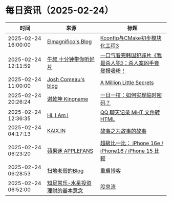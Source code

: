 ﻿# 每日资讯（2025-02-24）

|时间|来源|标题|
|---|---|---|
|2025-02-24 16:00:00|[Elmagnifico's Blog](http://elmagnifico.tech/feed.xml)|[Kconfig与CMake初步模块化工程3](https://elmagnifico.tech/2025/02/25/Kconfig-CMake3/)|
|2025-02-24 12:11:59|[牛叔 十分钟带你听好片](https://getpodcast.xyz/data/ximalaya/11534451.xml)|[一口气看完韩国犯罪片《我是杀人犯》：杀人案凶手竟登报吸粉！](https://www.ximalaya.com/sound/808522994)|
|2025-02-24 11:00:00|[Josh Comeau's blog](https://www.joshwcomeau.com/rss.xml)|[A Million Little Secrets](https://www.joshwcomeau.com/blog/whimsical-animations/)|
|2025-02-24 20:26:24|[谢乾坤 Kingname](http://www.kingname.info/atom.xml)|[一日一技：如何实现临时密码？](https://www.kingname.info/2025/02/24/temp-secret/)|
|2025-02-24 12:36:35|[Hi, I Am I](https://5ime.cn/atom.xml)|[QQ 聊天记录 MHT 文件转 HTML](https://5ime.cn/mht2html.html)|
|2025-02-24 04:17:13|[KAIX.IN](https://kaix.in/feed/)|[故事之为故事的故事](https://kaix.in/2025/0224-stories-come-to-be--written/)|
|2025-02-24 06:23:20|[蘋果迷 APPLEFANS](https://applefans.today/feed/)|[超級比一比： iPhone 16e / iPhone16 / iPhone 15 比較](https://applefans.today/2025-02-iphone16e-iphone16-iphone15-compare/)|
|2025-02-24 06:28:53|[扫地老僧的Blog](https://doyj.com/feed/)|[重启博客](https://doyj.com/2025/02/24/%e9%87%8d%e5%90%af%e5%8d%9a%e5%ae%a2/)|
|2025-02-24 06:52:00|[知足常乐-水星投资理财的基本意念](http://mercurychong.blogspot.com/feeds/posts/default)|[股息流](http://mercurychong.blogspot.com/2025/02/blog-post.html)|
